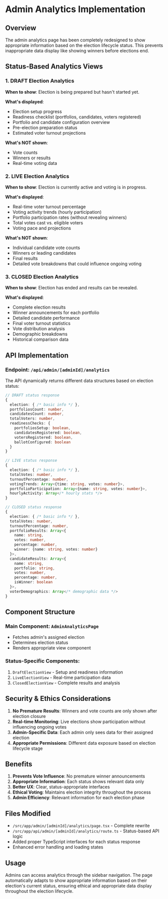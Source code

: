 # Admin Analytics Implementation

## Overview

The admin analytics page has been completely redesigned to show appropriate information based on the election lifecycle status. This prevents inappropriate data display like showing winners before elections end.

## Status-Based Analytics Views

### 1. DRAFT Election Analytics

**When to show**: Election is being prepared but hasn't started yet.

**What's displayed**:

- Election setup progress
- Readiness checklist (portfolios, candidates, voters registered)
- Portfolio and candidate configuration overview
- Pre-election preparation status
- Estimated voter turnout projections

**What's NOT shown**:

- Vote counts
- Winners or results
- Real-time voting data

### 2. LIVE Election Analytics

**When to show**: Election is currently active and voting is in progress.

**What's displayed**:

- Real-time voter turnout percentage
- Voting activity trends (hourly participation)
- Portfolio participation rates (without revealing winners)
- Total votes cast vs. eligible voters
- Voting pace and projections

**What's NOT shown**:

- Individual candidate vote counts
- Winners or leading candidates
- Final results
- Detailed vote breakdowns that could influence ongoing voting

### 3. CLOSED Election Analytics

**When to show**: Election has ended and results can be revealed.

**What's displayed**:

- Complete election results
- Winner announcements for each portfolio
- Detailed candidate performance
- Final voter turnout statistics
- Vote distribution analysis
- Demographic breakdowns
- Historical comparison data

## API Implementation

### Endpoint: `/api/admin/[adminId]/analytics`

The API dynamically returns different data structures based on election status:

```typescript
// DRAFT status response
{
  election: { /* basic info */ },
  portfoliosCount: number,
  candidatesCount: number,
  totalVoters: number,
  readinessChecks: {
    portfoliosSetup: boolean,
    candidatesRegistered: boolean,
    votersRegistered: boolean,
    ballotConfigured: boolean
  }
}

// LIVE status response
{
  election: { /* basic info */ },
  totalVotes: number,
  turnoutPercentage: number,
  votingTrends: Array<{time: string, votes: number}>,
  portfolioParticipation: Array<{name: string, votes: number}>,
  hourlyActivity: Array</* hourly stats */>
}

// CLOSED status response
{
  election: { /* basic info */ },
  totalVotes: number,
  turnoutPercentage: number,
  portfolioResults: Array<{
    name: string,
    votes: number,
    percentage: number,
    winner: {name: string, votes: number}
  }>,
  candidateResults: Array<{
    name: string,
    portfolio: string,
    votes: number,
    percentage: number,
    isWinner: boolean
  }>,
  voterDemographics: Array</* demographic data */>
}
```

## Component Structure

### Main Component: `AdminAnalyticsPage`

- Fetches admin's assigned election
- Determines election status
- Renders appropriate view component

### Status-Specific Components:

1. `DraftElectionView` - Setup and readiness information
2. `LiveElectionView` - Real-time participation data
3. `ClosedElectionView` - Complete results and analysis

## Security & Ethics Considerations

1. **No Premature Results**: Winners and vote counts are only shown after election closure
2. **Real-time Monitoring**: Live elections show participation without influencing ongoing votes
3. **Admin-Specific Data**: Each admin only sees data for their assigned election
4. **Appropriate Permissions**: Different data exposure based on election lifecycle stage

## Benefits

1. **Prevents Vote Influence**: No premature winner announcements
2. **Appropriate Information**: Each status shows relevant data only
3. **Better UX**: Clear, status-appropriate interfaces
4. **Ethical Voting**: Maintains election integrity throughout the process
5. **Admin Efficiency**: Relevant information for each election phase

## Files Modified

- `/src/app/admin/[adminId]/analytics/page.tsx` - Complete rewrite
- `/src/app/api/admin/[adminId]/analytics/route.ts` - Status-based API logic
- Added proper TypeScript interfaces for each status response
- Enhanced error handling and loading states

## Usage

Admins can access analytics through the sidebar navigation. The page automatically adapts to show appropriate information based on their election's current status, ensuring ethical and appropriate data display throughout the election lifecycle.
